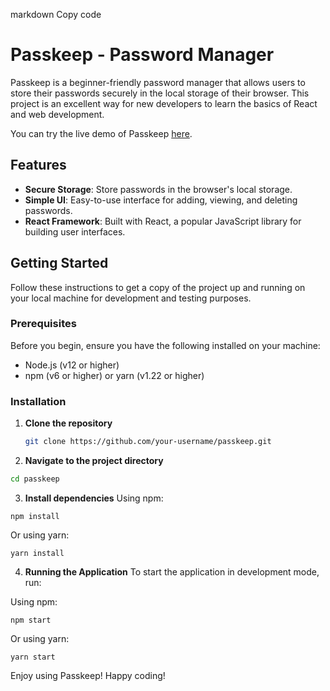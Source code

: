 markdown
Copy code
# Passkeep - Password Manager

Passkeep is a beginner-friendly password manager that allows users to store their passwords securely in the local storage of their browser. This project is an excellent way for new developers to learn the basics of React and web development. 

You can try the live demo of Passkeep [here](https://passkeep.netlify.app).

## Features

- **Secure Storage**: Store passwords in the browser's local storage.
- **Simple UI**: Easy-to-use interface for adding, viewing, and deleting passwords.
- **React Framework**: Built with React, a popular JavaScript library for building user interfaces.

## Getting Started

Follow these instructions to get a copy of the project up and running on your local machine for development and testing purposes.

### Prerequisites

Before you begin, ensure you have the following installed on your machine:

- Node.js (v12 or higher)
- npm (v6 or higher) or yarn (v1.22 or higher)

### Installation

1. **Clone the repository**

   ```bash
   git clone https://github.com/your-username/passkeep.git
   ```
2. **Navigate to the project directory**
  ```bash
  cd passkeep
  ```

3. **Install dependencies**
  Using npm:
  ```
  npm install
  ```
  Or using yarn:
  ```
  yarn install
  ```
4. **Running the Application**
  To start the application in development mode, run:

  Using npm:
  ```
  npm start
  ```
  Or using yarn:
  ```
  yarn start
  ```

Enjoy using Passkeep! Happy coding!
